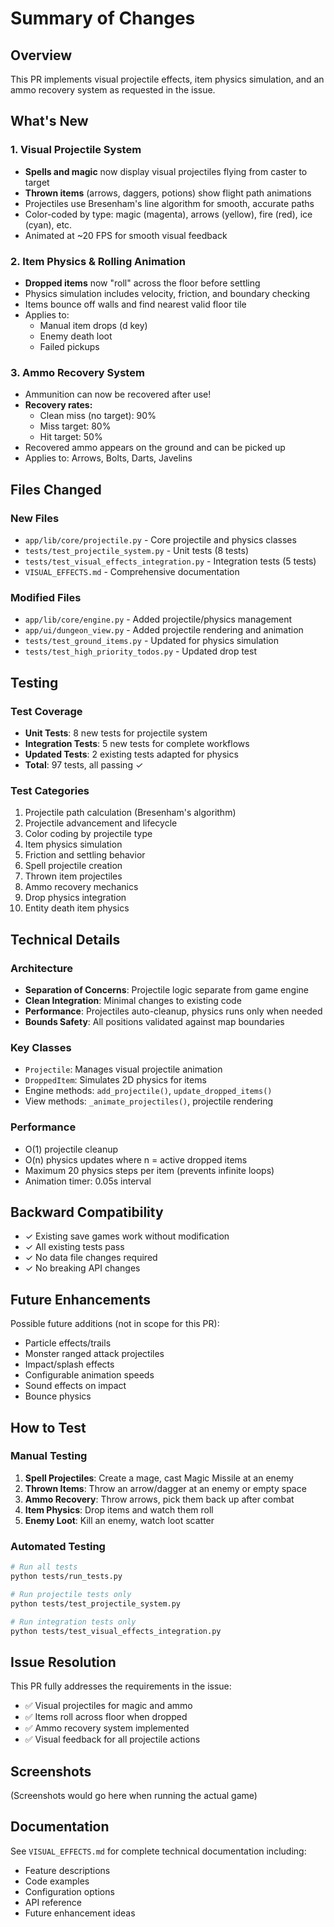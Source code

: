# Summary of Changes

## Overview
This PR implements visual projectile effects, item physics simulation, and an ammo recovery system as requested in the issue.

## What's New

### 1. Visual Projectile System
- **Spells and magic** now display visual projectiles flying from caster to target
- **Thrown items** (arrows, daggers, potions) show flight path animations
- Projectiles use Bresenham's line algorithm for smooth, accurate paths
- Color-coded by type: magic (magenta), arrows (yellow), fire (red), ice (cyan), etc.
- Animated at ~20 FPS for smooth visual feedback

### 2. Item Physics & Rolling Animation
- **Dropped items** now "roll" across the floor before settling
- Physics simulation includes velocity, friction, and boundary checking
- Items bounce off walls and find nearest valid floor tile
- Applies to:
  - Manual item drops (d key)
  - Enemy death loot
  - Failed pickups

### 3. Ammo Recovery System
- Ammunition can now be recovered after use!
- **Recovery rates:**
  - Clean miss (no target): 90%
  - Miss target: 80%
  - Hit target: 50%
- Recovered ammo appears on the ground and can be picked up
- Applies to: Arrows, Bolts, Darts, Javelins

## Files Changed

### New Files
- `app/lib/core/projectile.py` - Core projectile and physics classes
- `tests/test_projectile_system.py` - Unit tests (8 tests)
- `tests/test_visual_effects_integration.py` - Integration tests (5 tests)
- `VISUAL_EFFECTS.md` - Comprehensive documentation

### Modified Files
- `app/lib/core/engine.py` - Added projectile/physics management
- `app/ui/dungeon_view.py` - Added projectile rendering and animation
- `tests/test_ground_items.py` - Updated for physics simulation
- `tests/test_high_priority_todos.py` - Updated drop test

## Testing

### Test Coverage
- **Unit Tests**: 8 new tests for projectile system
- **Integration Tests**: 5 new tests for complete workflows
- **Updated Tests**: 2 existing tests adapted for physics
- **Total**: 97 tests, all passing ✓

### Test Categories
1. Projectile path calculation (Bresenham's algorithm)
2. Projectile advancement and lifecycle
3. Color coding by projectile type
4. Item physics simulation
5. Friction and settling behavior
6. Spell projectile creation
7. Thrown item projectiles
8. Ammo recovery mechanics
9. Drop physics integration
10. Entity death item physics

## Technical Details

### Architecture
- **Separation of Concerns**: Projectile logic separate from game engine
- **Clean Integration**: Minimal changes to existing code
- **Performance**: Projectiles auto-cleanup, physics runs only when needed
- **Bounds Safety**: All positions validated against map boundaries

### Key Classes
- `Projectile`: Manages visual projectile animation
- `DroppedItem`: Simulates 2D physics for items
- Engine methods: `add_projectile()`, `update_dropped_items()`
- View methods: `_animate_projectiles()`, projectile rendering

### Performance
- O(1) projectile cleanup
- O(n) physics updates where n = active dropped items
- Maximum 20 physics steps per item (prevents infinite loops)
- Animation timer: 0.05s interval

## Backward Compatibility
- ✓ Existing save games work without modification
- ✓ All existing tests pass
- ✓ No data file changes required
- ✓ No breaking API changes

## Future Enhancements
Possible future additions (not in scope for this PR):
- Particle effects/trails
- Monster ranged attack projectiles
- Impact/splash effects
- Configurable animation speeds
- Sound effects on impact
- Bounce physics

## How to Test

### Manual Testing
1. **Spell Projectiles**: Create a mage, cast Magic Missile at an enemy
2. **Thrown Items**: Throw an arrow/dagger at an enemy or empty space
3. **Ammo Recovery**: Throw arrows, pick them back up after combat
4. **Item Physics**: Drop items and watch them roll
5. **Enemy Loot**: Kill an enemy, watch loot scatter

### Automated Testing
```bash
# Run all tests
python tests/run_tests.py

# Run projectile tests only
python tests/test_projectile_system.py

# Run integration tests only
python tests/test_visual_effects_integration.py
```

## Issue Resolution
This PR fully addresses the requirements in the issue:
- ✅ Visual projectiles for magic and ammo
- ✅ Items roll across floor when dropped
- ✅ Ammo recovery system implemented
- ✅ Visual feedback for all projectile actions

## Screenshots
(Screenshots would go here when running the actual game)

## Documentation
See `VISUAL_EFFECTS.md` for complete technical documentation including:
- Feature descriptions
- Code examples
- Configuration options
- API reference
- Future enhancement ideas
